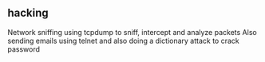 ## hacking
Network sniffing using tcpdump to sniff, intercept and analyze packets
Also sending emails using telnet and also doing a dictionary attack to crack password

 
